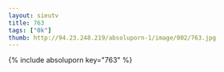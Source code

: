 ```yaml
--- 
layout: sieutv
title: 763
tags: ["0k"]
thumb: http://94.23.248.219/absoluporn-1/image/002/763.jpg
---
```

{% include absoluporn key="763" %} 
